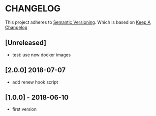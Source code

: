 # CHANGELOG

This project adheres to [Semantic Versioning](http://semver.org/).
Which is based on [Keep A Changelog](http://keepachangelog.com/)

## [Unreleased]
- test: use new docker images

## [2.0.0] 2018-07-07
- add renew hook script

## [1.0.0] - 2018-06-10
- first version
